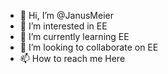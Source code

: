 - 👋 Hi, I’m @JanusMeier
- 👀 I’m interested in EE
- 🌱 I’m currently learning EE
- 💞️ I’m looking to collaborate on EE
- 📫 How to reach me Here

<!---
JanusMeier/JanusMeier is a ✨ special ✨ repository because its `README.md` (this file) appears on your GitHub profile.
You can click the Preview link to take a look at your changes.
--->
